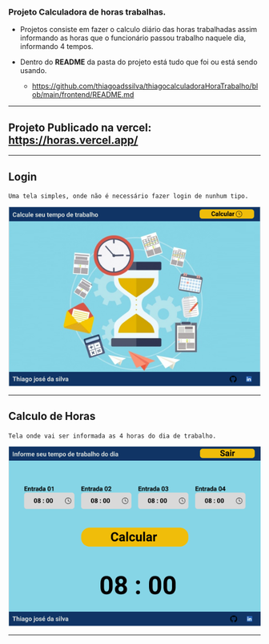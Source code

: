 ### Projeto Calculadora de horas trabalhas.
- Projetos consiste em fazer o calculo diário das horas trabalhadas assim informando as horas que o funcionário passou trabalho naquele dia, informando 4 tempos.

- Dentro do <b>README</b> da pasta do projeto está tudo que foi ou está sendo usando.
   * https://github.com/thiagoadssilva/thiagocalculadoraHoraTrabalho/blob/main/frontend/README.md

<hr/>

## Projeto Publicado na vercel: https://horas.vercel.app/

<hr/>

## <b>Login</b> 
    Uma tela simples, onde não é necessário fazer login de nunhum tipo.

![Tela Principal](images/01.png)
<hr>

## <b>Calculo de Horas</b> 
    Tela onde vai ser informada as 4 horas do dia de trabalho.

![Tela Principal](images/02.png)
<hr>
